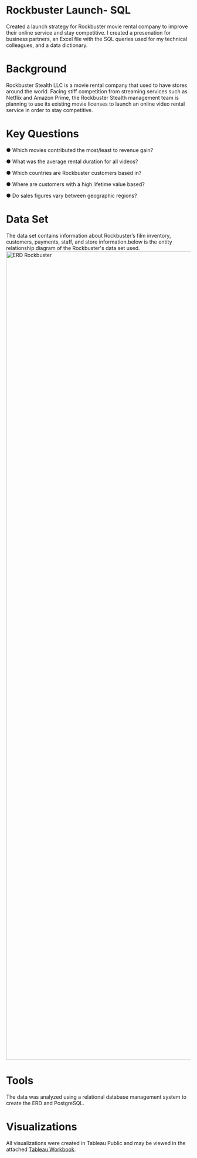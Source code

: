 # Rockbuster Launch- SQL
Created a launch strategy for Rockbuster movie rental company to improve their online service and stay competitive. I created a presenation for business partners, an Excel file with the SQL queries used for my technical colleagues, and a data dictionary.
# Background 
Rockbuster Stealth LLC is a movie rental company that used to have stores around the world. Facing stiff competition from streaming services such as Netflix and Amazon Prime, the Rockbuster Stealth management team is planning to use its existing movie licenses to launch an online video rental service in order to stay competitive.
# Key Questions 
● Which movies contributed the most/least to revenue gain?

● What was the average rental duration for all videos?

● Which countries are Rockbuster customers based in?

● Where are customers with a high lifetime value based?

● Do sales figures vary between geographic regions?

# Data Set 
The data set contains information about Rockbuster’s film inventory, customers, payments, staff, and store information.below is the entity relationship diagram of the Rockbuster's data set used. <img width="2205" alt="ERD Rockbuster" src="https://github.com/limeta-emily/SQL/assets/122290755/1f506f3d-838e-473f-a8e5-edf496b73a1d">
# Tools
The data was analyzed using a relational database management system to create the ERD and PostgreSQL.
# Visualizations
All visualizations were created in Tableau Public and may be viewed in the attached [Tableau Workbook](https://public.tableau.com/app/profile/emily.limeta/viz/RockbusterLaunch-SQL/Top10countries).
